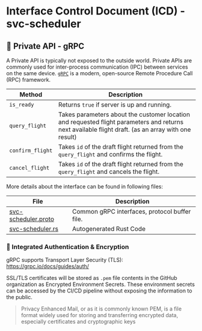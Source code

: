 # Interface Control Document (ICD) - svc-scheduler

## 🤝 Private API - gRPC

A Private API is typically not exposed to the outside world. Private APIs are commonly used for inter-process communication (IPC) between services on the same device.
[`gRPC`](https://grpc.io/) is a modern, open-source Remote Procedure Call (RPC) framework.


Method | Description
---- | -----
`is_ready` | Returns `true` if server is up and running.
`query_flight` | Takes parameters about the customer location and requested flight parameters and returns next available flight draft. (as an array with one result)
`confirm_flight` | Takes `id` of the draft flight returned from the `query_flight` and confirms the flight.
`cancel_flight` | Takes `id` of the draft flight returned from the `query_flight` and cancels the flight.

More details about the interface can be found in following files:

File | Description
---- | -----
[svc-scheduler.proto](../proto/svc-scheduler.proto) | Common gRPC interfaces, protocol buffer file.
[svc-scheduler.rs](../server/src/svc_scheduler.rs) | Autogenerated Rust Code

### :space_invader: Integrated Authentication & Encryption

gRPC supports Transport Layer Security (TLS): https://grpc.io/docs/guides/auth/

SSL/TLS certificates will be stored as `.pem` file contents in the GitHub organization as Encrypted Environment Secrets. These environment secrets can be accessed by the CI/CD pipeline without exposing the information to the public.

> Privacy Enhanced Mail, or as it is commonly known PEM, is a file format widely used for storing and transferring encrypted data, especially certificates and cryptographic keys
